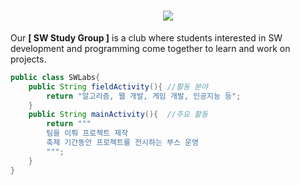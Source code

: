 <h1 align="center">
    <img src = "https://capsule-render.vercel.app/api?type=waving&height=300&color=000000&text=%20%EC%B2%AD%EC%9B%90%EA%B3%A0%EB%93%B1%ED%95%99%EA%B5%90%20SW%20%EC%97%B0%EA%B5%AC%EB%B0%98%20%20%20%20%20%20%20%20%20%20%20%20%20%20%20%20%20%20%20%20%20%20%20%20%20%20%20%20%20%20%20%20%20%20%20%20%20%20%20%20%20%20&section=header&reversal=false&textBg=true&fontColor=07ff94&animation=fadeIn&fontAlignY=20&fontAlign=32&desc=Cheongwon%20Software%20Study%20Group&fontSize=50&descAlignY=41&descAlign=20"/>
</h1>

Our **[ SW Study Group ]** is a club where students interested in SW development and programming come together to learn and work on projects.
```java
public class SWLabs{
    public String fieldActivity(){ //활동 분야
        return "알고리즘, 웹 개발, 게임 개발, 인공지능 등";
    }
    public String mainActivity(){  //주요 활동
        return """
        팀을 이뤄 프로젝트 제작
        축제 기간동안 프로젝트를 전시하는 부스 운영
        """;
    }
}
```
